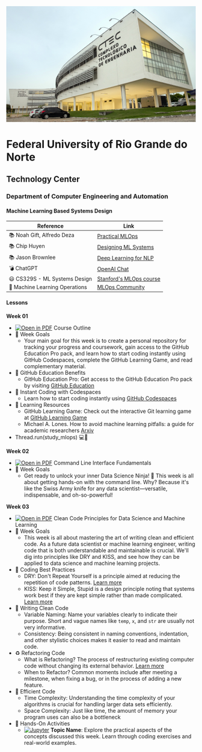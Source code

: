 
<center><img width="800" src="images/ctec.jpeg"></center>

# Federal University of Rio Grande do Norte
## Technology Center
### Department of Computer Engineering and Automation 
#### Machine Learning Based Systems Design

| Reference                                                     | Link                                                                                           |
|---------------------------------------------------------------|------------------------------------------------------------------------------------------------|
| :books: Noah Gift, Alfredo Deza                               | [Practical MLOps](https://www.oreilly.com/library/view/practical-mlops/9781098103002/)         |
| :books: Chip Huyen                                            | [Designing ML Systems](https://www.oreilly.com/library/view/designing-machine-learning/9781098107956/)                                          |
| :books: Jason Brownlee                                        | [Deep Learning for NLP](https://machinelearningmastery.com/deep-learning-for-nlp/)            |
| :bomb: ChatGPT                                                | [OpenAI Chat](https://chat.openai.com/chat)                                                   |
| :smiley: CS329S - ML Systems Design                           | [Stanford's MLOps course](https://stanford-cs329s.github.io/syllabus.html)                    |
| :dart: Machine Learning Operations                            | [MLOps Community](https://ml-ops.org/)                                                        |



#### Lessons

**Week 01**
- [![Open in PDF](https://img.shields.io/badge/-PDF-EC1C24?style=flat-square&logo=adobeacrobatreader)](https://github.com/ivanovitchm/mlops/tree/main/lessons/week_01/course_outline.pdf) Course Outline 
- 🎯 Week Goals 
    - Your main goal for this week is to create a personal repository for tracking your progress and coursework, gain access to the GitHub Education Pro pack, and learn how to start coding instantly using GitHub Codespaces, complete the GitHub Learning Game, and read complementary material.
-  🎉 GitHub Education Benefits
	- GitHub Education Pro: Get access to the GitHub Education Pro pack by visiting [GitHub Education](https://education.github.com/pack)
- 🚀 Instant Coding with Codespaces
	- Learn how to start coding instantly using [GitHub Codespaces](https://learn.microsoft.com/pt-pt/training/student-hub/github-codespaces-for-students)
- 📖 Learning Resources 
    - GitHub Learning Game: Check out the interactive Git learning game at [GitHub Learning Game](https://learngitbranching.js.org/)
	- Michael A. Lones. How to avoid machine learning pitfalls: a guide for academic researchers [Arxiv](https://arxiv.org/abs/2108.02497)
- Thread.run(study_mlops) 💻🚀

**Week 02**
- [![Open in PDF](https://img.shields.io/badge/-PDF-EC1C24?style=flat-square&logo=adobeacrobatreader)](https://github.com/ivanovitchm/mlops/tree/main/lessons/week_02/week_02.pdf) Command Line Interface Fundamentals
- 🎯 Week Goals 
	- Get ready to unlock your inner Data Science Ninja! 🥷 This week is all about getting hands-on with the command line. Why? Because it's like the Swiss Army knife for any data scientist—versatile, indispensable, and oh-so-powerful!

**Week 03**
- [![Open in PDF](https://img.shields.io/badge/-PDF-EC1C24?style=flat-square&logo=adobeacrobatreader)](https://github.com/ivanovitchm/mlops/tree/main/lessons/week_03/week_03.pdf) Clean Code Principles for Data Science and Machine Learning
- 🎯 Week Goals 
    - This week is all about mastering the art of writing clean and efficient code. As a future data scientist or machine learning engineer, writing code that is both understandable and maintainable is crucial. We'll dig into principles like DRY and KISS, and see how they can be applied to data science and machine learning projects.
- 🧹 Coding Best Practices
    - DRY: Don't Repeat Yourself is a principle aimed at reducing the repetition of code patterns. [Learn more](https://en.wikipedia.org/wiki/Don%27t_repeat_yourself)
    - KISS: Keep it Simple, Stupid is a design principle noting that systems work best if they are kept simple rather than made complicated. [Learn more](https://en.wikipedia.org/wiki/KISS_principle)
- 📝 Writing Clean Code
    - Variable Naming: Name your variables clearly to indicate their purpose. Short and vague names like `temp`, `x`, and `str` are usually not very informative.
    - Consistency: Being consistent in naming conventions, indentation, and other stylistic choices makes it easier to read and maintain code.
- ♻️ Refactoring Code
    - What is Refactoring? The process of restructuring existing computer code without changing its external behavior. [Learn more](https://en.wikipedia.org/wiki/Code_refactoring)
    - When to Refactor? Common moments include after meeting a milestone, when fixing a bug, or in the process of adding a new feature.
- 🚀 Efficient Code
    - Time Complexity: Understanding the time complexity of your algorithms is crucial for handling larger data sets efficiently.
    - Space Complexity: Just like time, the amount of memory your program uses can also be a bottleneck
- 🤲 Hands-On Activities
    - [![Jupyter](https://img.shields.io/badge/-Notebook-191A1B?style=flat-square&logo=jupyter)](https://github.com/ivanovitchm/mlops/tree/main/lessons/week_03) **Topic Name**: Explore the practical aspects of the concepts discussed this week. Learn through coding exercises and real-world examples.
